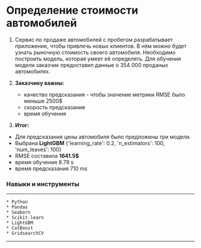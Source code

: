 # Определение стоимости автомобилей

1. Сервис по продаже автомобилей с пробегом разрабатывает приложение, чтобы привлечь новых клиентов. 
В нём можно будет узнать рыночную стоимость своего автомобиля. 
Необходимо построить модель, которая умеет её определять. 
Для обучения модели заказчик предоставил данные о 354 000 проданых автомобилях.

2. **Заказчику важны:**

    - качество предсказания - чтобы значение метрики RMSE было меньше 2500$
    - скорость предсказания
    - время обучения
    
3. **Итог:**
- Для предсказания цены автомобиля было предложены три модели. 
- Выбрана **LightGBM** {'learning_rate': 0.2, 'n_estimators': 100, 'num_leaves': 100}
- RMSE составила **1641.5$**
- время обучения 8.79 s
- время предсказания 710 ms

### Навыки и инструменты
------------------
    * Python
    * Pandas
    * Seaborn
    * Scikit-learn
    * LightGBM
    * CatBoost
    * GridsearchCV
------------------    
